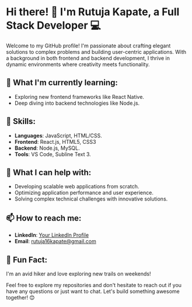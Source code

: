 # Hi there! 👋 I'm Rutuja Kapate, a Full Stack Developer 💻

Welcome to my GitHub profile! I'm passionate about crafting elegant solutions to complex problems and building user-centric applications. With a background in both frontend and backend development, I thrive in dynamic environments where creativity meets functionality.

## 🌱 What I'm currently learning:
- Exploring new frontend frameworks like React Native.
- Deep diving into backend technologies like Node.js.

## 💼 Skills:
- **Languages**: JavaScript, HTML/CSS.
- **Frontend**: React.js, HTML5, CSS3
- **Backend**: Node.js, MySQL.
- **Tools**: VS Code, Subline Text 3.

## 🚀 What I can help with:
- Developing scalable web applications from scratch.
- Optimizing application performance and user experience.
- Solving complex technical challenges with innovative solutions.

## 📫 How to reach me:
- **LinkedIn**: [Your LinkedIn Profile](https://www.linkedin.com/in/rutuja-kapate)
- **Email**: rutuja16kapate@gmail.com

## 🌟 Fun Fact:
I'm an avid hiker and love exploring new trails on weekends!

Feel free to explore my repositories and don't hesitate to reach out if you have any questions or just want to chat. Let's build something awesome together! 😊
